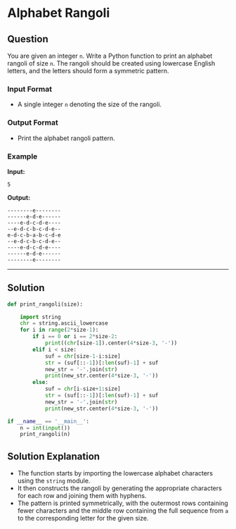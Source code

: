 
# Alphabet Rangoli

## Question

You are given an integer `n`. Write a Python function to print an alphabet rangoli of size `n`. The rangoli should be created using lowercase English letters, and the letters should form a symmetric pattern.

### Input Format

- A single integer `n` denoting the size of the rangoli.

### Output Format

- Print the alphabet rangoli pattern.

### Example

**Input:**

```
5
```

**Output:**

```
--------e--------
------e-d-e------
----e-d-c-d-e----
--e-d-c-b-c-d-e--
e-d-c-b-a-b-c-d-e
--e-d-c-b-c-d-e--
----e-d-c-d-e----
------e-d-e------
--------e--------
```

---

## Solution

```python
def print_rangoli(size):

    import string
    chr = string.ascii_lowercase
    for i in range(2*size-1):
        if i == 0 or i == 2*size-2:
            print((chr[size-1]).center(4*size-3, '-'))
        elif i < size:
            suf = chr[size-1-i:size]
            str = (suf[::-1])[:len(suf)-1] + suf
            new_str = '-'.join(str)
            print(new_str.center(4*size-3, '-'))
        else:
            suf = chr[i-size+1:size]
            str = (suf[::-1])[:len(suf)-1] + suf
            new_str = '-'.join(str)
            print(new_str.center(4*size-3, '-'))

if __name__ == '__main__':
    n = int(input())
    print_rangoli(n)
```

## Solution Explanation

- The function starts by importing the lowercase alphabet characters using the `string` module.
- It then constructs the rangoli by generating the appropriate characters for each row and joining them with hyphens.
- The pattern is printed symmetrically, with the outermost rows containing fewer characters and the middle row containing the full sequence from `a` to the corresponding letter for the given size.

